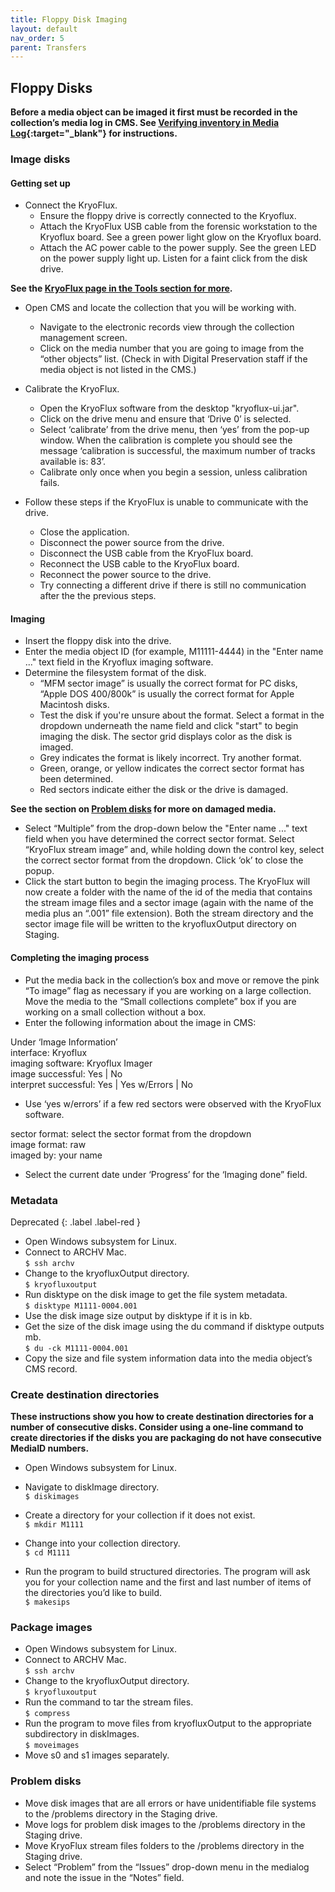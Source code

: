 ```yaml
---
title: Floppy Disk Imaging
layout: default
nav_order: 5
parent: Transfers
---
```


## Floppy Disks  


**Before a media object can be imaged it first must be recorded in the collection’s media log in CMS. See [Verifying inventory in Media Log](/digarch/transfers/verify-inventory.html){:target="_blank"} for instructions.**

### Image disks

#### Getting set up

* Connect the KryoFlux.
  * Ensure the floppy drive is correctly connected to the Kryoflux. 
  * Attach the KryoFlux USB cable from the forensic workstation to the Kryoflux board. See a green power light glow on the Kryoflux board.  
  * Attach the AC power cable to the power supply. See the green LED on the power supply light up. Listen for a faint click from the disk drive.   
  
**See the [KryoFlux page in the Tools section for more](https://nypl.github.io/digarch/tools/kryoflux).**

* Open CMS and locate the collection that you will be working with.
  * Navigate to the electronic records view through the collection management screen.
  * Click on the media number that you are going to image from the “other objects” list. (Check in with Digital Preservation staff if the media object is not listed in the CMS.)

* Calibrate the KryoFlux.
  * Open the KryoFlux software from the desktop "kryoflux-ui.jar".
  * Click on the drive menu and ensure that ‘Drive 0’ is selected.
  * Select ‘calibrate’ from the drive menu, then ‘yes’ from the pop-up window. When the calibration is complete you should see the message ‘calibration is successful, the maximum number of tracks available is: 83’.
  * Calibrate only once when you begin a session, unless calibration fails.  

* Follow these steps if the KryoFlux is unable to communicate with the drive.  
  * Close the application.  
  * Disconnect the power source from the drive.  
  * Disconnect the USB cable from the KryoFlux board.  
  * Reconnect the USB cable to the KryoFlux board.  
  * Reconnect the power source to the drive.  
  * Try connecting a different drive if there is still no communication after the the previous steps.  

#### Imaging

* Insert the floppy disk into the drive.
* Enter the media object ID (for example, M11111-4444) in the "Enter name ..." text field in the Kryoflux imaging software.  
* Determine the filesystem format of the disk.
  * “MFM sector image” is usually the correct format for PC disks, “Apple DOS 400/800k” is usually the correct format for Apple Macintosh disks.
  *  Test the disk if you're unsure about the format. Select a format in the dropdown underneath the name field and click "start" to begin imaging the disk. The sector grid displays color as the disk is imaged.  
  * Grey indicates the format is likely incorrect. Try another format.  
  * Green, orange, or yellow indicates the correct sector format has been determined.  
  * Red sectors indicate either the disk or the drive is damaged.

**See the section on [Problem disks](https://nypl.github.io/digarch/transfers/digital-forensic-imaging.html#problem-disks) for more on damaged media.**

* Select “Multiple” from the drop-down below the "Enter name ..." text field when you have determined the correct sector format. Select “KryoFlux stream image” and, while holding down the control key, select the correct sector format from the dropdown. Click ‘ok’ to close the popup.  
* Click the start button to begin the imaging process. The KryoFlux will now create a folder with the name of the id of the media that contains the stream image files and a sector image (again with the name of the media plus an “.001” file extension). Both the stream directory and the sector image file will be written to the kryofluxOutput directory on Staging.  

#### Completing the imaging process

* Put the media back in the collection’s box and move or remove the pink “To image” flag as necessary if you are working on a large collection. Move the media to the “Small collections complete” box if you are working on a small collection without a box.  
* Enter the following information about the image in CMS:  

Under ‘Image Information’  
interface:	Kryoflux  
imaging software:	Kryoflux Imager  
image successful:	Yes | No  
interpret successful:	Yes | Yes w/Errors | No  
* Use ‘yes w/errors’ if a few red sectors were observed with the KryoFlux software.  

sector format:	select the sector format from the dropdown  
image format:	raw  
imaged by:	your name  

* Select the current date under ‘Progress’  for the ‘Imaging done” field.  


### Metadata  

Deprecated
{: .label .label-red }

* Open Windows subsystem for Linux.  
* Connect to ARCHV Mac.  
```$ ssh archv```  
* Change to the kryofluxOutput directory.  
```$ kryofluxoutput```  
* Run disktype on the disk image to get the file system metadata.  
```$ disktype M1111-0004.001```  
* Use the disk image size output by disktype if it is in kb.  
* Get the size of the disk image using the du command if disktype outputs mb.  
```$ du -ck M1111-0004.001```  
* Copy the size and file system information data into the media object’s CMS record.

### Create destination directories

**These instructions show you how to create destination directories for a number of consecutive disks. Consider using a one-line command to create directories if the disks you are packaging do not have consecutive MediaID numbers.**  
* Open Windows subsystem for Linux.     
 
* Navigate to diskImage directory.  
```$ diskimages```  

* Create a directory for your collection if it does not exist.  
```$ mkdir M1111```  

* Change into your collection directory.  
```$ cd M1111```  

* Run the program to build structured directories. The program will ask you for your collection name and the first and last number of items of the directories you’d like to build.  
```$ makesips```  

### Package images

* Open Windows subsystem for Linux.  
* Connect to ARCHV Mac.  
```$ ssh archv```
* Change to the kryofluxOutput directory.  
```$ kryofluxoutput```  
* Run the command to tar the stream files.  
```$ compress```  
* Run the program to move files from kryofluxOutput to the appropriate subdirectory in diskImages.  
```$ moveimages```  
* Move s0 and s1 images separately.  

### Problem disks
<!-- Change to delete problem images? -->
* Move disk images that are all errors or have unidentifiable file systems to the /problems directory in the Staging drive.
* Move logs for problem disk images to the /problems directory in the Staging drive.
* Move KryoFlux stream files folders to the /problems directory in the Staging drive.
* Select “Problem” from the “Issues” drop-down menu in the medialog and note the issue in the “Notes” field.
